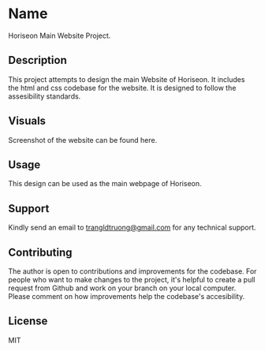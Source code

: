 # Name
Horiseon Main Website Project.

## Description
This project attempts to design the main Website of Horiseon. It includes the html and css codebase for the website. It is designed to follow the assesibility standards. 

## Visuals
Screenshot of the website can be found here.


## Usage
This design can be used as the main webpage of Horiseon. 

## Support
Kindly send an email to trangldtruong@gmail.com for any technical support.


## Contributing
The author is open to contributions and improvements for the codebase. For people who want to make changes to the project, it's helpful to create a pull request from Github and work on your branch on your local computer. Please comment on how improvements help the codebase's accesibility. 

## License
MIT




